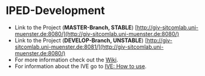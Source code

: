 IPED-Development
================

* Link to the Project (**MASTER-Branch, STABLE**) [http://giv-sitcomlab.uni-muenster.de:8080/](http://giv-sitcomlab.uni-muenster.de:8080/)
* Link to the Project (**DEVELOP-Branch, UNSTABLE**) [http://giv-sitcomlab.uni-muenster.de:8081/](http://giv-sitcomlab.uni-muenster.de:8080/)
* For more information check out the [Wiki](https://github.com/TobiTobsen92/IPED-Development/wiki/home).
* For information about the IVE go to [IVE: How to use](https://github.com/TobiTobsen92/IPED-Development/wiki/(V2.0)-IVE:-How-to-use).
